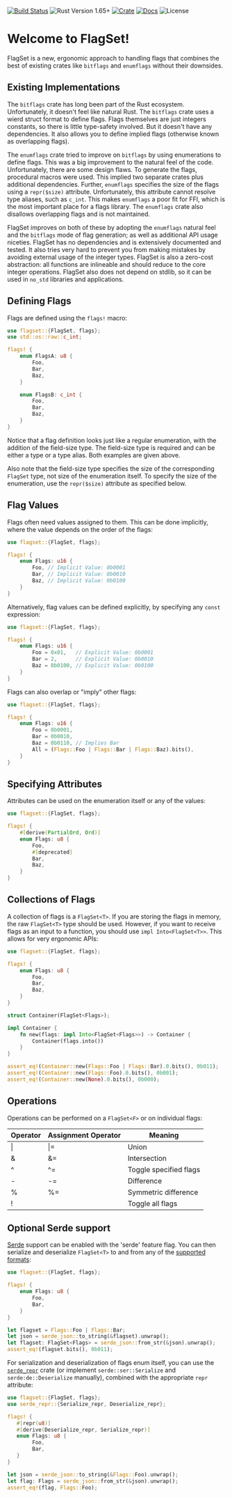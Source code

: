 [![Build Status](https://github.com/enarx/flagset/workflows/test/badge.svg)](https://github.com/enarx/flagset/actions)
![Rust Version 1.65+](https://img.shields.io/badge/rustc-v1.65%2B-blue.svg)
[![Crate](https://img.shields.io/crates/v/flagset.svg)](https://crates.io/crates/flagset)
[![Docs](https://docs.rs/flagset/badge.svg)](https://docs.rs/flagset)
![License](https://img.shields.io/crates/l/flagset.svg?style=popout)

# Welcome to FlagSet!

FlagSet is a new, ergonomic approach to handling flags that combines the
best of existing crates like `bitflags` and `enumflags` without their
downsides.

## Existing Implementations

The `bitflags` crate has long been part of the Rust ecosystem.
Unfortunately, it doesn't feel like natural Rust. The `bitflags` crate
uses a wierd struct format to define flags. Flags themselves are just
integers constants, so there is little type-safety involved. But it doesn't
have any dependencies. It also allows you to define implied flags (otherwise
known as overlapping flags).

The `enumflags` crate tried to improve on `bitflags` by using enumerations
to define flags. This was a big improvement to the natural feel of the code.
Unfortunately, there are some design flaws. To generate the flags,
procedural macros were used. This implied two separate crates plus
additional dependencies. Further, `enumflags` specifies the size of the
flags using a `repr($size)` attribute. Unfortunately, this attribute
cannot resolve type aliases, such as `c_int`. This makes `enumflags` a
poor fit for FFI, which is the most important place for a flags library.
The `enumflags` crate also disallows overlapping flags and is not
maintained.

FlagSet improves on both of these by adopting the `enumflags` natural feel
and the `bitflags` mode of flag generation; as well as additional API usage
niceties. FlagSet has no dependencies and is extensively documented and
tested. It also tries very hard to prevent you from making mistakes by
avoiding external usage of the integer types. FlagSet is also a zero-cost
abstraction: all functions are inlineable and should reduce to the core
integer operations. FlagSet also does not depend on stdlib, so it can be
used in `no_std` libraries and applications.

## Defining Flags

Flags are defined using the `flags!` macro:

```rust
use flagset::{FlagSet, flags};
use std::os::raw::c_int;

flags! {
    enum FlagsA: u8 {
        Foo,
        Bar,
        Baz,
    }

    enum FlagsB: c_int {
        Foo,
        Bar,
        Baz,
    }
}
```

Notice that a flag definition looks just like a regular enumeration, with
the addition of the field-size type. The field-size type is required and
can be either a type or a type alias. Both examples are given above.

Also note that the field-size type specifies the size of the corresponding
`FlagSet` type, not size of the enumeration itself. To specify the size of
the enumeration, use the `repr($size)` attribute as specified below.

## Flag Values

Flags often need values assigned to them. This can be done implicitly,
where the value depends on the order of the flags:

```rust
use flagset::{FlagSet, flags};

flags! {
    enum Flags: u16 {
        Foo, // Implicit Value: 0b0001
        Bar, // Implicit Value: 0b0010
        Baz, // Implicit Value: 0b0100
    }
}
```

Alternatively, flag values can be defined explicitly, by specifying any
`const` expression:

```rust
use flagset::{FlagSet, flags};

flags! {
    enum Flags: u16 {
        Foo = 0x01,   // Explicit Value: 0b0001
        Bar = 2,      // Explicit Value: 0b0010
        Baz = 0b0100, // Explicit Value: 0b0100
    }
}
```

Flags can also overlap or "imply" other flags:

```rust
use flagset::{FlagSet, flags};

flags! {
    enum Flags: u16 {
        Foo = 0b0001,
        Bar = 0b0010,
        Baz = 0b0110, // Implies Bar
        All = (Flags::Foo | Flags::Bar | Flags::Baz).bits(),
    }
}
```

## Specifying Attributes

Attributes can be used on the enumeration itself or any of the values:

```rust
use flagset::{FlagSet, flags};

flags! {
    #[derive(PartialOrd, Ord)]
    enum Flags: u8 {
        Foo,
        #[deprecated]
        Bar,
        Baz,
    }
}
```

## Collections of Flags

A collection of flags is a `FlagSet<T>`. If you are storing the flags in
memory, the raw `FlagSet<T>` type should be used. However, if you want to
receive flags as an input to a function, you should use
`impl Into<FlagSet<T>>`. This allows for very ergonomic APIs:

```rust
use flagset::{FlagSet, flags};

flags! {
    enum Flags: u8 {
        Foo,
        Bar,
        Baz,
    }
}

struct Container(FlagSet<Flags>);

impl Container {
    fn new(flags: impl Into<FlagSet<Flags>>) -> Container {
        Container(flags.into())
    }
}

assert_eq!(Container::new(Flags::Foo | Flags::Bar).0.bits(), 0b011);
assert_eq!(Container::new(Flags::Foo).0.bits(), 0b001);
assert_eq!(Container::new(None).0.bits(), 0b000);
```

## Operations

Operations can be performed on a `FlagSet<F>` or on individual flags:

| Operator | Assignment Operator | Meaning                |
|----------|---------------------|------------------------|
| \|       | \|=                 | Union                  |
| &        | &=                  | Intersection           |
| ^        | ^=                  | Toggle specified flags |
| -        | -=                  | Difference             |
| %        | %=                  | Symmetric difference   |
| !        |                     | Toggle all flags       |

## Optional Serde support

[Serde] support can be enabled with the 'serde' feature flag. You can then serialize and
deserialize `FlagSet<T>` to and from any of the [supported formats]:

 ```rust
 use flagset::{FlagSet, flags};

 flags! {
     enum Flags: u8 {
         Foo,
         Bar,
     }
 }

 let flagset = Flags::Foo | Flags::Bar;
 let json = serde_json::to_string(&flagset).unwrap();
 let flagset: FlagSet<Flags> = serde_json::from_str(&json).unwrap();
 assert_eq!(flagset.bits(), 0b011);
 ```

For serialization and deserialization of flags enum itself, you can use the [`serde_repr`] crate
(or implement `serde::ser::Serialize` and `serde:de::Deserialize` manually), combined with the
appropriate `repr` attribute:

 ```rust
 use flagset::{FlagSet, flags};
 use serde_repr::{Serialize_repr, Deserialize_repr};

 flags! {
    #[repr(u8)]
    #[derive(Deserialize_repr, Serialize_repr)]
    enum Flags: u8 {
         Foo,
         Bar,
    }
 }

 let json = serde_json::to_string(&Flags::Foo).unwrap();
 let flag: Flags = serde_json::from_str(&json).unwrap();
 assert_eq!(flag, Flags::Foo);
 ```

[Serde]: https://serde.rs/
[supported formats]: https://serde.rs/#data-formats
[`serde_repr`]: https://crates.io/crates/serde_repr
